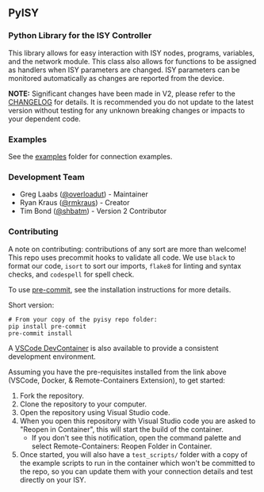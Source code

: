 ## PyISY

### Python Library for the ISY Controller

This library allows for easy interaction with ISY nodes, programs, variables, and the network module. This class also allows for functions to be
assigned as handlers when ISY parameters are changed. ISY parameters can be
monitored automatically as changes are reported from the device.

**NOTE:** Significant changes have been made in V2, please refer to the [CHANGELOG](CHANGELOG.md) for details. It is recommended you do not update to the latest version without testing for any unknown breaking changes or impacts to your dependent code.

### Examples

See the [examples](examples/) folder for connection examples.

### Development Team

- Greg Laabs ([@overloadut]) - Maintainer
- Ryan Kraus ([@rmkraus]) - Creator
- Tim Bond ([@shbatm]) - Version 2 Contributor

### Contributing

A note on contributing: contributions of any sort are more than welcome! This repo uses precommit hooks to validate all code. We use `black` to format our code, `isort` to sort our imports, `flake8` for linting and syntax checks, and `codespell` for spell check.

To use [pre-commit](https://pre-commit.com/#installation), see the installation instructions for more details.

Short version:

```shell
# From your copy of the pyisy repo folder:
pip install pre-commit
pre-commit install
```

A [VSCode DevContainer](https://code.visualstudio.com/docs/remote/containers#_getting-started) is also available to provide a consistent development environment.

Assuming you have the pre-requisites installed from the link above (VSCode, Docker, & Remote-Containers Extension), to get started:

1. Fork the repository.
2. Clone the repository to your computer.
3. Open the repository using Visual Studio code.
4. When you open this repository with Visual Studio code you are asked to "Reopen in Container", this will start the build of the container.
   - If you don't see this notification, open the command palette and select Remote-Containers: Reopen Folder in Container.
5. Once started, you will also have a `test_scripts/` folder with a copy of the example scripts to run in the container which won't be committed to the repo, so you can update them with your connection details and test directly on your ISY.

[@overloadut]: https://github.com/overloadut
[@rmkraus]: https://github.com/rmkraus
[@shbatm]: https://github.com/shbatm
